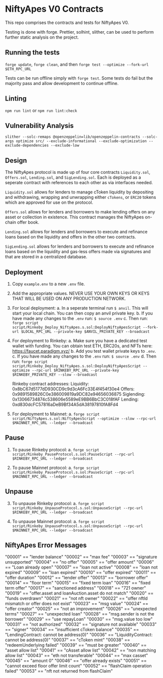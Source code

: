 # NiftyApes V0 Contracts

This repo comprises the contracts and tests for NiftyApes V0.

Testing is done with forge. Prettier, solhint, slither, can be used to perform further static analysis on the project.

## Running the tests

`forge update`, `forge clean`, and then `forge test --optimize --fork-url $ETH_RPC_URL`

Tests can be run offline simply with `forge test`. Some tests do fail but the majority pass and allow development to continue offline.

## Linting

`npm run lint` or `npm run lint:check`

## Vulnerability Analysis

`slither --solc-remaps @openzeppelin=lib/openzeppelin-contracts --solc-args optimize src/ --exclude-informational --exclude-optimization --exclude-dependencies --exclude-low`

## Design

The NiftyApes protocol is made up of four core contracts `Liquidity.sol`, `Offers.sol`, `Lending.sol`, and `SigLending.sol`. Each is deployed as a seperate contract with references to each other as via interfaces needed.

`Liquidity.sol` allows for lenders to manage cToken liquidity by depositing and withdrawing, wrapping and unwrapping either `cTokens`, or `ERC20` tokens which are approved for use on the protocol.

`Offers.sol` allows for lenders and borrowers to make lending offers on any asset or collection in existence. This contract manages the NiftyApes on-chain offer book.

`Lending.sol` allows for lenders and borrowers to execute and refinance loans based on the liquidity and offers in the other two contracts.

`SigLending.sol` allows for lenders and borrowers to execute and refinance loans based on the liquidity and gas-less offers made via signatures and that are stored in a centralized database.

## Deployment

1. Copy `example.env` to a new `.env` file.

2. Add the appropriate values. NEVER USE YOUR OWN KEYS OR KEYS THAT WILL BE USED ON ANY PRODUCTION NETWORK.

3. For local deployment:
   a. In a seperate terminal run `$ anvil`. This will start your local chain. You can then copy an anvil private key.
   b. If you have made any changes to the `.env` run: `$ source .env`
   c. Then run:
   `forge script script/Rinkeby_Deploy_NiftyApes.s.sol:DeployNiftyApesScript --fork-url $LOCAL_RPC_URL --private-key $ANVIL_PRIVATE_KEY --broadcast`

4. For deployment to Rinkeby:
   a. Make sure you have a dedicated test wallet with funding. You can obtain test ETH, ERC20s, and NFTs here: https://faucet.paradigm.xyz/
   b. Add you test wallet private keys to `.env`.
   c. If you have made any changes to the `.env` run: `$ source .env`
   d. Then run:
   `forge script script/Rinkeby_Deploy_NiftyApes.s.sol:DeployNiftyApesScript --optimize --rpc-url $RINKEBY_RPC_URL --private-key $RINKEBY_PRIVATE_KEY --slow --broadcast`

   Rinkeby contract addresses:
   Liquidity: 0x8bC67d5177dD930CD9c9d3cA6Fc33E4f454f30e4
   Offers: 0x9891589826C0e386009819a9DC82e94656036875
   Siglending: 0x13066734874c538606e5589eE9BB6BbC3C018fAF
   Lending: 0xd830dcFC57816aDeB9Bf34A5dA38197810fA8Fd4

5. For deployment to Mainnet:
   a. `forge script script/NiftyApes.s.sol:NiftyApesScript --optimize --slow --rpc-url $MAINNET_RPC_URL --ledger --broadcast`

## Pause

1. To pause Rinkeby protocol:
   a. `forge script script/Rinkeby_PauseProtocol.s.sol:PauseScript --rpc-url $RINKEBY_RPC_URL --ledger --broadcast`

2. To pause Mainnet protocol:
   a. `forge script script/Rinkeby_PauseProtocol.s.sol:PauseScript --rpc-url $MAINNET_RPC_URL --ledger --broadcast`

## Unpause

3. To unpause Rinkeby protocol:
   a. `forge script script/Rinkeby_UnpauseProtocol.s.sol:UnpauseScript --rpc-url $RINKEBY_RPC_URL --ledger --broadcast`

4. To unpause Mainnet protocol:
   a. `forge script script/Rinkeby_UnpauseProtocol.s.sol:UnpauseScript --rpc-url $MAINNET_RPC_URL --ledger --broadcast`

## NiftyApes Error Messages

"00001" == "lender balance"
"00002" == "max fee"
"00003" == "signature unsupported"
"00004" == "no offer"
"00005" == "offer amount"
"00006" == "Loan already open"
"00007" == "loan not active"
"00008" == "loan not expired"
"00009" == "loan expired"
"00010" == "offer expired"
"00011" == "offer duration"
"00012" == "lender offer"
"00013" == "borrower offer"
"00014" == "floor term"
"00015" == "fixed term loan"
"00016" == "fixed term offer"
"00017" == "sanctioned address"
"00018" == "721 owner"
"00019" == "offer.asset and loanAuction.asset do not match"
"00020" == "funds overdrawn"
"00021" == "not nft owner"
"00022" == "offer nftId mismatch or offer does not exist"
"00023" == "msg value"
"00024" == "offer creator"
"00025" == "not an improvement"
"00026" == "unexpected terms"
"00027" == "unexpected loan"
"00028" == "msg.sender is not the borrower"
"00029" == "use repayLoan"
"00030" == "msg.value too low"
"00031" == "not authorized"
"00032" == "signature not available"
"00033" == "signer"
"00034" == "insufficient cToken balance"
"00035" == "LendingContract: cannot be address(0)"
"00036" == "LiquidityContract: cannot be address(0)"
"00037" == "cToken mint"
"00038" == "redeemUnderlying failed"
"00039" == "must be greater"
"00040" == "asset allow list"
"00041" == "cAsset allow list"
"00042" == "non matching allow list"
"00043" == "eth not transferable"
"00044" == "max casset"
"00045" == "amount 0"
"00046" == "offer already exists"
"00051" == "cannot exceed floor offer limit count"
"00052" == "flashClaim operation failed"
"00053" == "nft not returned from flashClaim"
